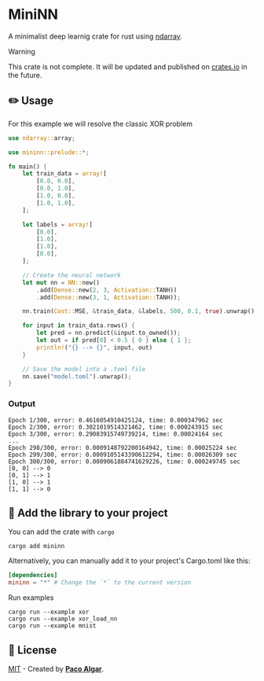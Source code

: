 # MiniNN

A minimalist deep learnig crate for rust using [ndarray](https://docs.rs/ndarray/latest/ndarray/).

> [!WARNING]
> This crate is not complete. It will be updated and published on [crates.io](https://crates.io/) in the future.

## ✏️ Usage

For this example we will resolve the classic XOR problem

```rust
use ndarray::array;

use mininn::prelude::*;

fn main() {
    let train_data = array![
        [0.0, 0.0],
        [0.0, 1.0],
        [1.0, 0.0],
        [1.0, 1.0],
    ];

    let labels = array![
        [0.0],
        [1.0],
        [1.0],
        [0.0],
    ];

    // Create the neural network
    let mut nn = NN::new()
        .add(Dense::new(2, 3, Activation::TANH))
        .add(Dense::new(3, 1, Activation::TANH));

    nn.train(Cost::MSE, &train_data, &labels, 500, 0.1, true).unwrap();

    for input in train_data.rows() {
        let pred = nn.predict(&input.to_owned());
        let out = if pred[0] < 0.5 { 0 } else { 1 };
        println!("{} --> {}", input, out)
    }

    // Save the model into a .toml file
    nn.save("model.toml").unwrap();
}
```

### Output

```terminal
Epoch 1/300, error: 0.4616054910425124, time: 0.000347962 sec
Epoch 2/300, error: 0.3021019514321462, time: 0.000243915 sec
Epoch 3/300, error: 0.29083915749739214, time: 0.00024164 sec
...
Epoch 298/300, error: 0.0009148792200164942, time: 0.00025224 sec
Epoch 299/300, error: 0.0009105143390612294, time: 0.00026309 sec
Epoch 300/300, error: 0.0009061884741629226, time: 0.000249745 sec
[0, 0] --> 0
[0, 1] --> 1
[1, 0] --> 1
[1, 1] --> 0
```

## 📖 Add the library to your project

You can add the crate with `cargo`

```terminal
cargo add mininn
```

Alternatively, you can manually add it to your project's Cargo.toml like this:

```toml
[dependencies]
mininn = "*" # Change the `*` to the current version
```

<!-- ## 💻 Contributing

If you want to add new features to the libray, you need to follow this steps.

Clone this repository

```terminal
git clone https://github.com/Pacatro/mininn.git
cd mininn
```
``` -->

Run examples

```terminal
cargo run --example xor
cargo run --example xor_load_nn
cargo run --example mnist
```

## 🔑 License

[MIT](https://opensource.org/license/mit/) - Created by [**Paco Algar**](https://github.com/Pacatro).
